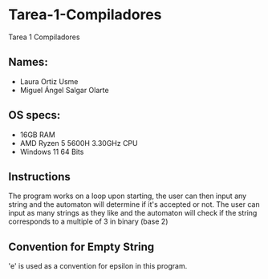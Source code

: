 # Tarea-1-Compiladores
Tarea 1 Compiladores

## Names:
* Laura Ortiz Usme
* Miguel Ángel Salgar Olarte

## OS specs:
* 16GB RAM
* AMD Ryzen 5 5600H 3.30GHz CPU
* Windows 11 64 Bits

## Instructions
The program works on a loop upon starting, the user can then input any string and the automaton will determine if it's accepted or not.
The user can input as many strings as they like and the automaton will check if the string corresponds to a multiple of 3 in binary (base 2)

## Convention for Empty String
'e' is used as a convention for epsilon in this program.
